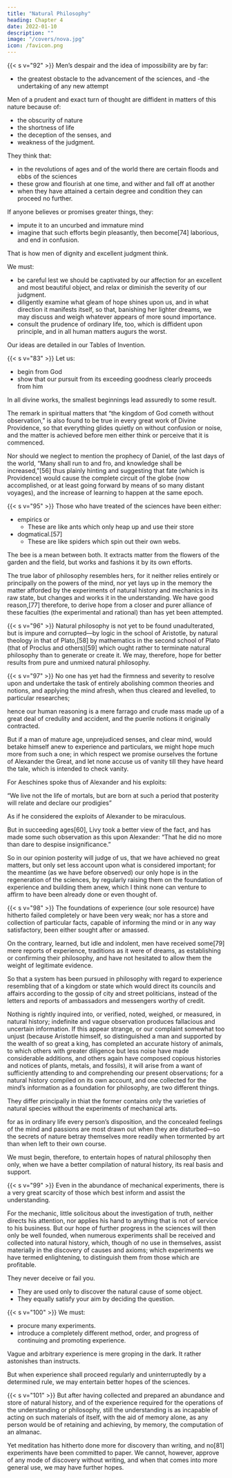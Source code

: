 ```yaml
---
title: "Natural Philosophy"
heading: Chapter 4
date: 2022-01-10
description: ""
image: "/covers/nova.jpg"
icon: /favicon.png
---
```



{{< s v="92" >}} Men’s despair and the idea of impossibility are by far:
- the greatest obstacle to the advancement of the sciences, and 
-the undertaking of any new attempt


Men of a prudent and exact turn of thought are diffident in matters of this nature because of:
- the obscurity of nature
- the shortness of life
- the deception of the senses, and 
- weakness of the judgment. 

They think that:
- in the revolutions of ages and of the world there are certain floods and ebbs of the sciences
- these grow and flourish at one time, and wither and fall off at another
- when they have attained a certain degree and condition they can proceed no further.

If anyone believes or promises greater things, they:
- impute it to an uncurbed and immature mind
- imagine that such efforts begin pleasantly, then become[74] laborious, and end in confusion. 

That is how <!--  such thoughts easily enter the minds of --> men of dignity and excellent judgment think. 

We must:
- be careful <!-- , we must really take heed --> lest we should be captivated by our affection for an excellent and most beautiful object, and relax or diminish the severity of our judgment.
- diligently examine what gleam of hope shines upon us, and in what direction it manifests itself, so that, banishing her lighter dreams, we may discuss and weigh whatever appears of more sound importance. 
- consult the prudence of ordinary life, too, which is diffident upon principle, and in all human matters augurs the worst. 

<!-- Let us speak of hope, especially as we are not vain promisers, nor are willing to enforce or insnare men’s judgment, but would rather lead them willingly forward.  -->

Our ideas are detailed in our Tables of Invention.

<!-- Although we shall employ the most cogent means of enforcing hope when we bring them to particulars, and especially those which are digested and arranged in 
 -->
 <!-- (the subject partly of the second, but principally of the fourth part of the Instauration) --><!-- , which are, indeed, rather the very object of our hopes than hope itself.
 yet to proceed more leniently we must treat of the preparation of men’s minds, of which the manifestation of hope forms no slight part;  -->

<!-- for without it all that we have said tends rather to produce a gloom than to encourage activity or quicken the industry of experiment, by causing them to have a worse and more contemptuous opinion of things as they are than they now entertain, and to perceive and feel more thoroughly their unfortunate condition. We must, therefore, disclose and prefix our reasons for not thinking the hope of success improbable, as Columbus, before his wonderful voyage over the Atlantic, gave the reasons of his conviction that new lands and continents might be discovered besides those[75] already known; and these reasons, though at first rejected, were yet proved by subsequent experience, and were the causes and beginnings of the greatest events. -->


{{< s v="83" >}} Let us:
- begin from God
- show that our pursuit from its exceeding goodness clearly proceeds from him


In all divine works, the smallest beginnings lead assuredly to some result.

The remark in spiritual matters that “the kingdom of God cometh without observation,” is also found to be true in every great work of Divine Providence, so that everything glides quietly on without confusion or noise, and the matter is achieved before men either think or perceive that it is commenced. 

Nor should we neglect to mention the prophecy of Daniel, of the last days of the world, “Many shall run to and fro, and knowledge shall be increased,”[56] thus plainly hinting and suggesting that fate (which is Providence) would cause the complete circuit of the globe (now accomplished, or at least going forward by means of so many distant voyages), and the increase of learning to happen at the same epoch.


<!-- {{< s v="94" >}} We will next give a most potent reason for hope deduced from the errors of the past, and the ways still unattempted; for well was an ill-governed state thus reproved, “That which is worst with regard to the past should appear most consolatory for the future; for if you had done all that your duty commanded, and your affairs proceeded no better, you could not even hope for their improvement; but since their present unhappy situation is not owing to the force of circumstances, but to your own errors, you have reason to hope that by banishing or correcting the latter[76] you can produce a great change for the better in the former.” 

So if men had, during the many years that have elapsed, adhered to the right way of discovering and cultivating the sciences without being able to advance, it would be assuredly bold and presumptuous to imagine it possible to improve; 

but if they have mistaken the way and wasted their labor on improper objects, it follows that the difficulty does not arise from things themselves, which are not in our power, but from the human understanding, its practice and application, which is susceptible of remedy and correction. Our best plan, therefore, is to expose these errors; for in proportion as they impeded the past, so do they afford reason to hope for the future. And although we have touched upon them above, yet we think it right to give a brief, bare, and simple enumeration of them in this place. -->


{{< s v="95" >}} Those who have treated of the sciences have been either:
- empirics or
  - These are like ants which only heap up and use their store
- dogmatical.[57] 
  - These are like spiders which spin out their own webs. 

The bee is a mean between both. It extracts matter from the flowers of the garden and the field, but works and fashions it by its own efforts. 

The true labor of philosophy resembles hers, for it neither relies entirely or principally on the powers of the mind, nor yet lays up in the memory the matter afforded by the experiments of natural history and mechanics in its raw state, but changes and works it in the understanding. We have good reason,[77] therefore, to derive hope from a closer and purer alliance of these faculties (the experimental and rational) than has yet been attempted.


{{< s v="96" >}} Natural philosophy is not yet to be found unadulterated, but is impure and corrupted—by logic in the school of Aristotle, by natural theology in that of Plato,[58] by mathematics in the second school of Plato (that of Proclus and others)[59] which ought rather to terminate natural philosophy than to generate or create it. We may, therefore, hope for better results from pure and unmixed natural philosophy.

{{< s v="97" >}} No one has yet had the firmness and severity to resolve upon and undertake the task of entirely abolishing common theories and notions, and applying the mind afresh, when thus cleared and levelled, to particular researches; 

hence our human reasoning is a mere farrago and crude mass made up of a great deal of credulity and accident, and the puerile notions it originally contracted.

But if a man of mature age, unprejudiced senses, and clear mind, would betake himself anew to experience and particulars, we might hope much more from such a one; in which respect we promise ourselves the fortune of Alexander the Great, and let none accuse us of vanity till they have heard the tale, which is intended to check vanity.

For Aeschines spoke thus of Alexander and his exploits: 

“We live not the life of mortals, but are born at such a period that posterity will relate and declare our prodigies”

As if he considered the exploits of Alexander to be miraculous.

But in succeeding ages[60], Livy took a better view of the fact, and has made some such observation as this upon Alexander: “That he did no more than dare to despise insignificance.” 

So in our opinion posterity will judge of us, that we have achieved no great matters, but only set less account upon what is considered important; for the meantime (as we have before observed) our only hope is in the regeneration of the sciences, by regularly raising them on the foundation of experience and building them anew, which I think none can venture to affirm to have been already done or even thought of.


{{< s v="98" >}} The foundations of experience (our sole resource) have hitherto failed completely or have been very weak; nor has a store and collection of particular facts, capable of informing the mind or in any way satisfactory, been either sought after or amassed. 

On the contrary, learned, but idle and indolent, men have received some[79] mere reports of experience, traditions as it were of dreams, as establishing or confirming their philosophy, and have not hesitated to allow them the weight of legitimate evidence. 

So that a system has been pursued in philosophy with regard to experience resembling that of a kingdom or state which would direct its councils and affairs according to the gossip of city and street politicians, instead of the letters and reports of ambassadors and messengers worthy of credit. 

Nothing is rightly inquired into, or verified, noted, weighed, or measured, in natural history; indefinite and vague observation produces fallacious and uncertain information. If this appear strange, or our complaint somewhat too unjust (because Aristotle himself, so distinguished a man and supported by the wealth of so great a king, has completed an accurate history of animals, to which others with greater diligence but less noise have made considerable additions, and others again have composed copious histories and notices of plants, metals, and fossils), it will arise from a want of sufficiently attending to and comprehending our present observations; for a natural history compiled on its own account, and one collected for the mind’s information as a foundation for philosophy, are two different things. 

They differ principally in thiat the former contains only the varieties of natural species without the experiments of mechanical arts.

for as in ordinary life every person’s disposition, and the concealed feelings of the mind and passions are most drawn out when they are disturbed—so the secrets of nature betray themselves more readily when tormented by art than when left to their own course. 

We must begin, therefore, to entertain hopes of natural philosophy then only, when we have a better compilation of natural history, its real basis and support.



{{< s v="99" >}} Even in the abundance of mechanical experiments, there is a very great scarcity of those which best inform and assist the understanding. 

For the mechanic, little solicitous about the investigation of truth, neither directs his attention, nor applies his hand to anything that is not of service to his business. But our hope of further progress in the sciences will then only be well founded, when numerous experiments shall be received and collected into natural history, which, though of no use in themselves, assist materially in the discovery of causes and axioms; which experiments we have termed enlightening, to distinguish them from those which are profitable. 

They never deceive or fail you.
- They are  used only to discover the natural cause of some object. 
- They equally satisfy your aim by deciding the question.

{{< s v="100" >}} We must:
- procure many experiments.
- introduce a completely different method, order, and progress of continuing and promoting experience. 

Vague and arbitrary experience is mere groping in the dark. It rather astonishes than instructs. 

But when experience shall proceed regularly and uninterruptedly by a determined rule, we may entertain better hopes of the sciences.


{{< s v="101" >}} But after having collected and prepared an abundance and store of natural history, and of the experience required for the operations of the understanding or philosophy, still the understanding is as incapable of acting on such materials of itself, with the aid of memory alone, as any person would be of retaining and achieving, by memory, the computation of an almanac. 

Yet meditation has hitherto done more for discovery than writing, and no[81] experiments have been committed to paper. We cannot, however, approve of any mode of discovery without writing, and when that comes into more general use, we may have further hopes.

